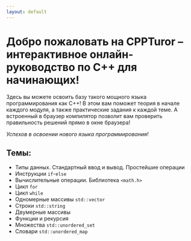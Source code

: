 ```yaml
---
layout: default
---
```


# Добро пожаловать на CPPTuror – интерактивное онлайн-руководство по C++ для начинающих!

Здесь вы можете освоить базу такого мощного языка программирования как С++! В этом вам поможет теория в начале каждого модуля, а также практические задания к каждой теме. А встроенный в браузер компилятор позволит вам проверить правильность решений прямо в окне браузера!

*Успехов в освоении нового языка программирования!*

## Темы:

* Типы данных. Стандартный ввод и вывод. Простейшие операции
* Инструкции `if`-`else`
* Вычислительные операции. Библиотека `<math.h>`
* Цикл `for`
* Цикл `while`
* Одномерные массивы `std::vector`
* Строки `std::string`
* Двумерные массивы
* Функции и рекурсия
* Множества `std::unordered_set`
* Словари `std::unordered_map`

